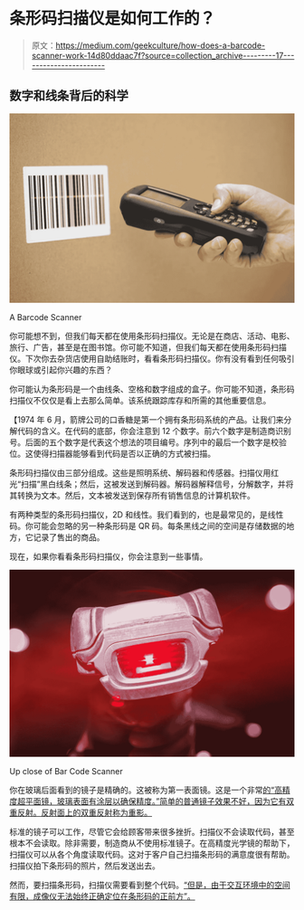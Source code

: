 # 条形码扫描仪是如何工作的？

> 原文：<https://medium.com/geekculture/how-does-a-barcode-scanner-work-14d80ddaac7f?source=collection_archive---------17----------------------->

## 数字和线条背后的科学

![](img/1de236fe50f3f1581d246ef8c4710cb5.png)

A Barcode Scanner

你可能想不到，但我们每天都在使用条形码扫描仪。无论是在商店、活动、电影、旅行、广告，甚至是在图书馆。你可能不知道，但我们每天都在使用条形码扫描仪。下次你去杂货店使用自助结账时，看看条形码扫描仪。你有没有看到任何吸引你眼球或引起你兴趣的东西？

你可能认为条形码是一个由线条、空格和数字组成的盒子。你可能不知道，条形码扫描仪不仅仅是看上去那么简单。该系统跟踪库存和所需的其他重要信息。

【1974 年 6 月，箭牌公司的口香糖是第一个拥有条形码系统的产品。让我们来分解代码的含义。在代码的底部，你会注意到 12 个数字。前六个数字是制造商识别号。后面的五个数字是代表这个想法的项目编号。序列中的最后一个数字是校验位。这使得扫描器能够看到代码是否以正确的方式被扫描。

条形码扫描仪由三部分组成。这些是照明系统、解码器和传感器。扫描仪用红光“扫描”黑白线条；然后，这被发送到解码器。解码器解释信号，分解数字，并将其转换为文本。然后，文本被发送到保存所有销售信息的计算机软件。

有两种类型的条形码扫描仪，2D 和线性。我们看到的，也是最常见的，是线性码。你可能会忽略的另一种条形码是 QR 码。每条黑线之间的空间是存储数据的地方，它记录了售出的商品。

现在，如果你看看条形码扫描仪，你会注意到一些事情。

![](img/b645890f96c64e1795fac76359c3281d.png)

Up close of Bar Code Scanner

你在玻璃后面看到的镜子是精确的。这被称为第一表面镜。这是一个非常[的“高精度超平面镜，玻璃表面有涂层以确保精度。”简单的普通镜子效果不好，因为它有双重反射。反射面上的双重反射称为重影。](https://firstsurfacemirror.com/barcode-scanner/#:~:text=If%20you%20look%20closely%20behind,the%20glass%20to%20ensure%20accuracy.)

标准的镜子可以工作，尽管它会给顾客带来很多挫折。扫描仪不会读取代码，甚至根本不会读取。除非需要，制造商从不使用标准镜子。在高精度光学镜的帮助下，扫描仪可以从各个角度读取代码。这对于客户自己扫描条形码的满意度很有帮助。扫描仪拍下条形码的照片，然后发送出去。

然而，要扫描条形码，扫描仪需要看到整个代码。[“但是，由于交互环境中的空间有限，成像仪无法始终正确定位在条形码的正前方”。](https://firstsurfacemirror.com/barcode-scanner/#:~:text=If%20you%20look%20closely%20behind,the%20glass%20to%20ensure%20accuracy.)